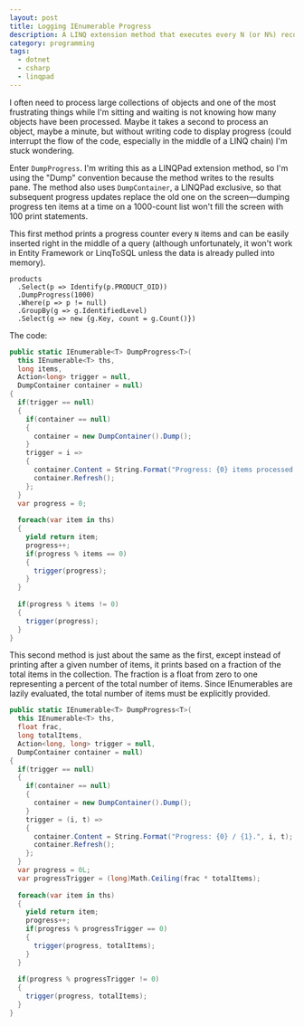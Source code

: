 ```yaml
---
layout: post
title: Logging IEnumerable Progress
description: A LINQ extension method that executes every N (or N%) records, which is useful for displaying progress and other things.
category: programming
tags:
  - dotnet
  - csharp
  - linqpad
---
```


I often need to process large collections of objects and one of the most
frustrating things while I'm sitting and waiting is not knowing how many objects
have been processed. Maybe it takes a second to process an object, maybe a
minute, but without writing code to display progress (could interrupt the
flow of the code, especially in the middle of a LINQ chain) I'm stuck wondering.

Enter `DumpProgress`. I'm writing this as a LINQPad extension method, so I'm
using the "Dump" convention because the method writes to the results pane. The
method also uses `DumpContainer`, a LINQPad exclusive, so that subsequent
progress updates replace the old one on the screen&mdash;dumping progress ten
items at a time on a 1000-count list won't fill the screen with 100 print
statements.

This first method prints a progress counter every `N` items and can be easily
inserted right in the middle of a query (although unfortunately, it won't
work in Entity Framework or LinqToSQL unless the data is already pulled
into memory).

    products
      .Select(p => Identify(p.PRODUCT_OID))
      .DumpProgress(1000)
      .Where(p => p != null)
      .GroupBy(g => g.IdentifiedLevel)
      .Select(g => new {g.Key, count = g.Count()})

      
The code:

```csharp
public static IEnumerable<T> DumpProgress<T>(
  this IEnumerable<T> ths,
  long items, 
  Action<long> trigger = null,
  DumpContainer container = null)
{
  if(trigger == null)
  {
    if(container == null)
    {
      container = new DumpContainer().Dump();
    }
    trigger = i => 
    {
      container.Content = String.Format("Progress: {0} items processed.", i);
      container.Refresh();
    };
  }
  var progress = 0;
  
  foreach(var item in ths)
  {
    yield return item;
    progress++;
    if(progress % items == 0)
    {
      trigger(progress);
    }
  }
  
  if(progress % items != 0)
  {
    trigger(progress);
  }
}
```

This second method is just about the same as the first, except instead of
printing after a given number of items, it prints based on a fraction of the
total items in the collection. The fraction is a float from zero to one
representing a percent of the total number of items. Since IEnumerables are
lazily evaluated, the total number of items must be explicitly provided.

```csharp
public static IEnumerable<T> DumpProgress<T>(
  this IEnumerable<T> ths, 
  float frac, 
  long totalItems, 
  Action<long, long> trigger = null, 
  DumpContainer container = null)
{
  if(trigger == null)
  {
    if(container == null)
    {
      container = new DumpContainer().Dump();
    }
    trigger = (i, t) => 
    {
      container.Content = String.Format("Progress: {0} / {1}.", i, t);
      container.Refresh();
    };
  }
  var progress = 0L;
  var progressTrigger = (long)Math.Ceiling(frac * totalItems);
  
  foreach(var item in ths)
  {
    yield return item;
    progress++;
    if(progress % progressTrigger == 0)
    {
      trigger(progress, totalItems);
    }
  }
  
  if(progress % progressTrigger != 0)
  {
    trigger(progress, totalItems);
  }
}
```
